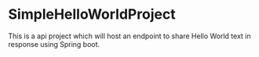 # SimpleHelloWorldProject
This is a api project which will host an endpoint to share Hello World text in response using Spring boot.
